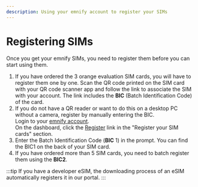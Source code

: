 ```yaml
---
description: Using your emnify account to register your SIMs
---
```

# Registering SIMs

Once you get your emnify SIMs, you need to register them before you can start using them.

1. If you have ordered the 3 orange evaluation SIM cards, you will have to register them one by one.
Scan the QR code printed on the SIM card with your QR code scanner app and follow the link to associate the SIM with your account.
The link includes the **BIC** (Batch Identification Code) of the card.
1. If you do not have a QR reader or want to do this on a desktop PC without a camera, register by manually entering the BIC.  
Login to your [emnify account](https://portal.emnify.com).  
On the dashboard, click the [Register](https://portal.emnify.com/sim-registration/single) link in the "Register your SIM cards" section.
1. Enter the Batch Identification Code (**BIC** 1) in the prompt. You can find the BIC1 on the back of your SIM card.
1. If you have ordered more than 5 SIM cards, you need to batch register them using the **BIC2**.  

:::tip
If you have a developer eSIM, the downloading process of an eSIM automatically registers it in our portal.
:::